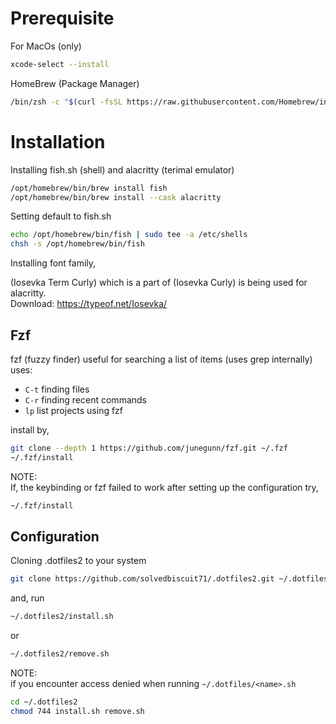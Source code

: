 # Prerequisite

For MacOs (only)
```sh
xcode-select --install
```

HomeBrew (Package Manager)
```sh
/bin/zsh -c "$(curl -fsSL https://raw.githubusercontent.com/Homebrew/install/HEAD/install.sh)"
```

# Installation

Installing fish.sh (shell) and alacritty (terimal emulator)
```sh
/opt/homebrew/bin/brew install fish
/opt/homebrew/bin/brew install --cask alacritty
```

Setting default to fish.sh
```sh
echo /opt/homebrew/bin/fish | sudo tee -a /etc/shells
chsh -s /opt/homebrew/bin/fish
```

Installing font family,  

(Iosevka Term Curly) which is a part of (Iosevka Curly) is being used for alacritty.  
Download: https://typeof.net/Iosevka/

## Fzf

fzf (fuzzy finder) useful for searching a list of items (uses grep internally)  
uses:
* `C-t` finding files
* `C-r` finding recent commands
* `lp` list projects using fzf

install by,
```sh
git clone --depth 1 https://github.com/junegunn/fzf.git ~/.fzf
~/.fzf/install
```

NOTE:  
If, the keybinding or fzf failed to work after setting up the configuration try,
```sh
~/.fzf/install
```

## Configuration

Cloning .dotfiles2 to your system
```sh
git clone https://github.com/solvedbiscuit71/.dotfiles2.git ~/.dotfiles2
```

and, run
```sh
~/.dotfiles2/install.sh
```

or
```sh
~/.dotfiles2/remove.sh
```

NOTE:  
if you encounter access denied when running `~/.dotfiles/<name>.sh`
```sh
cd ~/.dotfiles2
chmod 744 install.sh remove.sh
```
